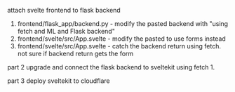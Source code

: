attach svelte frontend to flask backend
1. frontend/flask_app/backend.py - modify the pasted backend with "using fetch and ML and Flask backend"
2. frontend/svelte/src/App.svelte - modify the pasted to use forms instead
3. frontend/svelte/src/App.svelte - catch the backend return using fetch. not sure if backend return gets the form

part 2
upgrade and connect the flask backend to sveltekit using fetch
1. 

part 3
deploy sveltekit to cloudflare